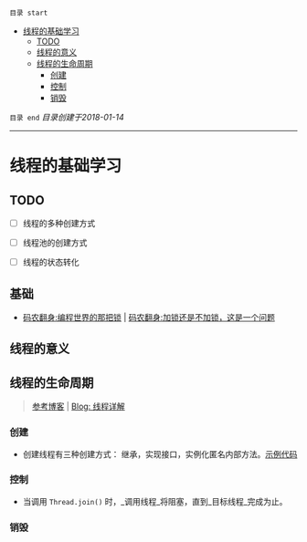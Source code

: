 `目录 start`
 
- [线程的基础学习](#线程的基础学习)
    - [TODO](#todo)
    - [线程的意义](#线程的意义)
    - [线程的生命周期](#线程的生命周期)
        - [创建](#创建)
        - [控制](#控制)
        - [销毁](#销毁)

`目录 end` *目录创建于2018-01-14*
****************************************
# 线程的基础学习

## TODO
- [ ] 线程的多种创建方式
- [ ] 线程池的创建方式
- [ ] 线程的状态转化


## 基础
- [码农翻身:编程世界的那把锁](https://mp.weixin.qq.com/s?__biz=MzAxOTc0NzExNg==&mid=2665513653&idx=1&sn=e30c18c0c1780fb3ef0cdb858ee5201e&chksm=80d67af6b7a1f3e059466302c2c04c14d097c1a5de01cf986df84d4677299542f12b974dfde3&scene=21#wechat_redirect) | [码农翻身:加锁还是不加锁，这是一个问题 ](https://mp.weixin.qq.com/s?__biz=MzAxOTc0NzExNg==&mid=2665513692&idx=1&sn=ef2416a4bb96d64db77e32d5b4c7967e&chksm=80d67a9fb7a1f3898e513cc1d9e96841610bb84aed2dc24cab2d403e74e317e3c447e45e7611&scene=21#wechat_redirect)

## 线程的意义
## 线程的生命周期
> [参考博客](https://segmentfault.com/a/1190000005006079) | [Blog: 线程详解](http://www.cnblogs.com/riskyer/p/3263032.html)


### 创建
- 创建线程有三种创建方式： 继承，实现接口，实例化匿名内部方法。[示例代码](https://github.com/Kuangcp/JavaBase/blob/master/src/main/java/com/threads/HowToCreateThread.java)

### 控制
- 当调用 `Thread.join()` 时，_调用线程_将阻塞，直到_目标线程_完成为止。 

### 销毁